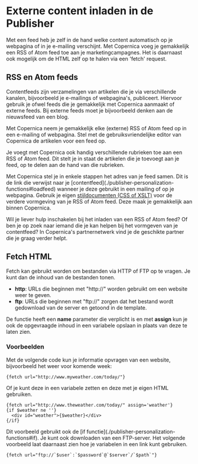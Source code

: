 # Externe content inladen in de Publisher
Met een feed heb je zelf in de hand welke content automatisch op je webpagina
of in je e-mailing verschijnt. Met Copernica voeg je gemakkelijk een RSS of
Atom feed toe aan je marketingcampagnes. Het is daarnaast ook mogelijk om de
HTML zelf op te halen via een 'fetch' request.

## RSS en Atom feeds
Contentfeeds zijn verzamelingen van artikelen die je via verschillende kanalen,
bijvoorbeeld je e-mailings of webpagina's, publiceert. Hiervoor gebruik je
ofwel feeds die je gemakkelijk met Copernica aanmaakt of externe feeds. Bij
externe feeds moet je bijvoorbeeld denken aan de nieuwsfeed van een blog.

Met Copernica neem je gemakkelijk elke (externe) RSS of Atom feed op in een
e-mailing of webpagina. Stel met de gebruiksvriendelijke editor van Copernica
de artikelen voor een feed op.

Je voegt met Copernica ook handig verschillende rubrieken toe aan een RSS of
Atom feed. Dit stelt je in staat de artikelen die je toevoegt aan je feed,
op te delen aan de hand van die rubrieken.

Met Copernica stel je in enkele stappen het adres van je feed samen. Dit is
de link die verwijst naar je [contentfeed](./publisher-personalization-
functions#loadfeed)
wanneer je deze gebruikt in een mailing of op je webpagina. Gebruik je eigen
[stijldocumenten (CSS of XSLT)](./css-and-xslt.md) voor de verdere vormgeving
van je RSS of Atom feed. Deze maak je gemakkelijk aan binnen Copernica.

Wil je liever hulp inschakelen bij het inladen van een RSS of Atom feed? Of
ben je op zoek naar iemand die je kan helpen bij het vormgeven van je
contentfeed? In Copernica's partnernetwerk vind je de geschikte partner die je
graag verder helpt.

## Fetch HTML
Fetch kan gebruikt worden om bestanden via HTTP of FTP op te vragen. Je kunt
dan de inhoud van de bestanden tonen.

* **http**: URLs die beginnen met "http://" worden gebruikt om een website weer te geven.
* **ftp**: URLs die beginnen met "ftp://" zorgen dat het bestand wordt gedownload van de server en getoond in de template.

De functie heeft een **name** parameter die verplicht is en met **assign** kun
je ook de opgevraagde inhoud in een variabele opslaan in plaats van deze te
laten zien.

### Voorbeelden
Met de volgende code kun je informatie opvragen van een website, bijvoorbeeld
het weer voor komende week:

    {fetch url="http://www.myweather.com/today/"}

Of je kunt deze in een variabele zetten en deze met je eigen HTML gebruiken.

    {fetch url="http://www.theweather.com/today/" assign='weather'}
    {if $weather ne ''}
      <div id="weather">{$weather}</div>
    {/if}

Dit voorbeeld gebruikt ook de [if functie](./publisher-personalization-
functions#if). Je kunt ook downloaden van een FTP-server. Het volgende
voorbeeld laat daarnaast zien hoe je variabelen in een link kunt gebruiken.

    {fetch url="ftp://`$user`:`$password`@`$server`/`$path`"}
